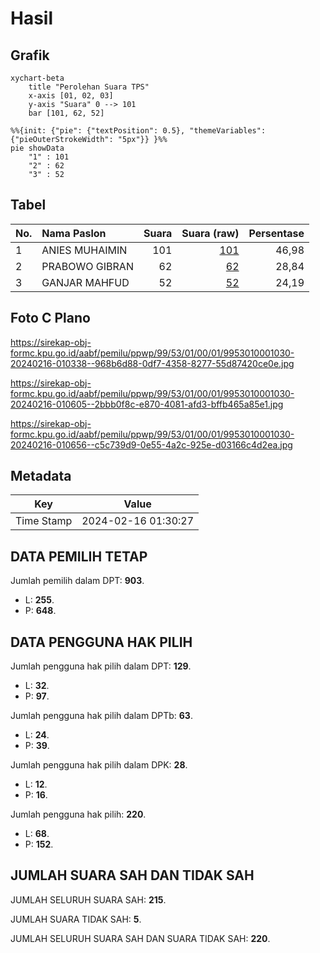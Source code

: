 # Hasil

## Grafik

```mermaid
xychart-beta
    title "Perolehan Suara TPS"
    x-axis [01, 02, 03]
    y-axis "Suara" 0 --> 101
    bar [101, 62, 52]
```

```mermaid
%%{init: {"pie": {"textPosition": 0.5}, "themeVariables": {"pieOuterStrokeWidth": "5px"}} }%%
pie showData
    "1" : 101
    "2" : 62
    "3" : 52
```

## Tabel

| No. | Nama Paslon    | Suara | Suara (raw) | Persentase |
|:--- |:-------------- | -----:| -----------:| ----------:|
| 1   | ANIES MUHAIMIN | 101   | [101][p-1]  | 46,98      |
| 2   | PRABOWO GIBRAN | 62    | [62][p-2]   | 28,84      |
| 3   | GANJAR MAHFUD  | 52    | [52][p-3]   | 24,19      |


[p-1]: https://github.com/gigit-pemilu/pemilu-2024-99-luar-negeri/blob/main/pilpres/hitung-suara/sub/99-luar-negeri/sub/53-jeddah-arab-saudi/sub/01-jeddah-arab-saudi/sub/0001-jeddah-arab-saudi/sub/030-ksk-018/sub/paslon-1.txt
[p-2]: https://github.com/gigit-pemilu/pemilu-2024-99-luar-negeri/blob/main/pilpres/hitung-suara/sub/99-luar-negeri/sub/53-jeddah-arab-saudi/sub/01-jeddah-arab-saudi/sub/0001-jeddah-arab-saudi/sub/030-ksk-018/sub/paslon-2.txt
[p-3]: https://github.com/gigit-pemilu/pemilu-2024-99-luar-negeri/blob/main/pilpres/hitung-suara/sub/99-luar-negeri/sub/53-jeddah-arab-saudi/sub/01-jeddah-arab-saudi/sub/0001-jeddah-arab-saudi/sub/030-ksk-018/sub/paslon-3.txt

## Foto C Plano

https://sirekap-obj-formc.kpu.go.id/aabf/pemilu/ppwp/99/53/01/00/01/9953010001030-20240216-010338--968b6d88-0df7-4358-8277-55d87420ce0e.jpg

https://sirekap-obj-formc.kpu.go.id/aabf/pemilu/ppwp/99/53/01/00/01/9953010001030-20240216-010605--2bbb0f8c-e870-4081-afd3-bffb465a85e1.jpg

https://sirekap-obj-formc.kpu.go.id/aabf/pemilu/ppwp/99/53/01/00/01/9953010001030-20240216-010656--c5c739d9-0e55-4a2c-925e-d03166c4d2ea.jpg


## Metadata

| Key        | Value               |
| ---------- | ------------------- |
| Time Stamp | 2024-02-16 01:30:27 |


## DATA PEMILIH TETAP

Jumlah pemilih dalam DPT: **903**.
 * L: **255**.
 * P: **648**.

## DATA PENGGUNA HAK PILIH

Jumlah pengguna hak pilih dalam DPT: **129**.
 * L: **32**.
 * P: **97**.

Jumlah pengguna hak pilih dalam DPTb: **63**.
 * L: **24**.
 * P: **39**.

Jumlah pengguna hak pilih dalam DPK: **28**.
 * L: **12**.
 * P: **16**.

Jumlah pengguna hak pilih: **220**.
 * L: **68**.
 * P: **152**.

## JUMLAH SUARA SAH DAN TIDAK SAH

JUMLAH SELURUH SUARA SAH: **215**.

JUMLAH SUARA TIDAK SAH: **5**.

JUMLAH SELURUH SUARA SAH DAN SUARA TIDAK SAH: **220**.


